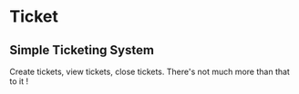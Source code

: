 # Ticket
## Simple Ticketing System

Create tickets, view tickets, close tickets. There's not much more than that to it !

